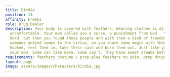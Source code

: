```yaml
---
title: Birdie
position: 13
affinity: Freaks
role: Drug Dealer
description: Your body is covered with feathers. Wearing clothes is difficult and
  uncomfortable. Your mom called you a curse, a punishment from God.  Your life was
  hard, but then you found these people and with them a kind of freedom. Sometimes
  someone unkind comes to the circus, so you share some magic with them, get them
  hooked, reel them in, take their cash and burn them out. Just like you did with
  your mom. Some can take more, some can't. They have sweet dreams before they go.
requirements: feathery costume / prop-glue feathers to skin, prop drugs to sell
layout: page
image: assets/images/characters/birdie.jpg
---
```


